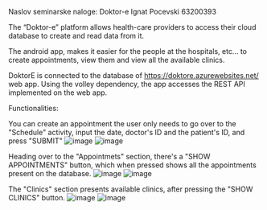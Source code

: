 Naslov seminarske naloge: Doktor-e
Ignat Pocevski 63200393

The “Doktor-e” platform allows health-care providers to access their cloud database to create and read data from it.

The android app, makes it easier for the people at the hospitals, etc... to create appointments, view them and view all the available clinics.

DoktorE is connected to the database of https://doktore.azurewebsites.net/ web app.
Using the volley dependency, the app accesses the REST API implemented on the web app.

Functionalities:

You can create an appointment the user only needs to go over to the "Schedule" activity, input the date, doctor's ID and the patient's ID, and press "SUBMIT"
![image](https://user-images.githubusercontent.com/76261368/212378673-d909fbf8-97ac-4dc8-a4a4-7485c6148b4f.png)
![image](https://user-images.githubusercontent.com/76261368/212379591-ae4ba3fd-9f77-4cc4-928e-acd78f963b96.png)

Heading over to the "Appointmets" section, there's a "SHOW APPOINTMENTS" button, which when pressed shows all the appointments present on the database. 
![image](https://user-images.githubusercontent.com/76261368/212379230-0f37019d-ce6b-4f55-80c9-027bc89ecf5e.png)
![image](https://user-images.githubusercontent.com/76261368/212379309-73d291e8-e00a-4f1e-b140-60718346f00e.png)

The "Clinics" section presents available clinics, after pressing the "SHOW CLINICS" button.
![image](https://user-images.githubusercontent.com/76261368/212379787-581918b5-2fd7-44e7-b203-5429d866b04a.png)
![image](https://user-images.githubusercontent.com/76261368/212379822-7f35b6a4-0234-4bbc-b742-8a30b7a24114.png)

